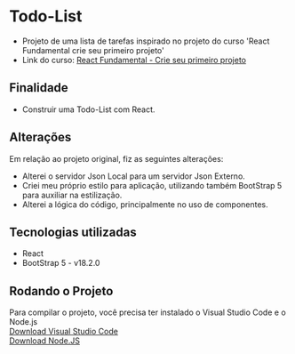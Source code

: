 # Todo-List
* Projeto de uma lista de tarefas inspirado no projeto do curso 'React Fundamental crie seu primeiro projeto'
* Link do curso: [React Fundamental - Crie seu primeiro projeto](https://www.udemy.com/course/react-fundamental-crie-o-seu-primeiro-projeto/?couponCode=ST7MT41824)
## Finalidade
* Construir uma Todo-List com React.  
## Alterações
Em relação ao projeto original, fiz as seguintes alterações:
* Alterei o servidor Json Local para um servidor Json Externo.
* Criei meu próprio estilo para aplicação, utilizando também BootStrap 5 para auxiliar na estilização.
* Alterei a lógica do código, principalmente no uso de componentes.  
## Tecnologias utilizadas
* React
* BootStrap 5 - v18.2.0
## Rodando o Projeto
Para compilar o projeto, você precisa ter instalado o Visual Studio Code e o Node.js  
[Download Visual Studio Code](https://code.visualstudio.com/download)  
[Download Node.JS](https://nodejs.org/en/download/current)

